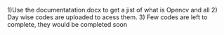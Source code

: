 1)Use the documentatation.docx to get a jist of what is Opencv and all
2) Day wise codes are uploaded to acess them.
3) Few codes are left to complete, they would be completed soon

